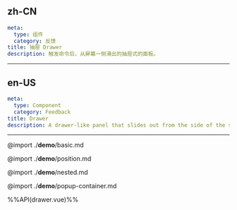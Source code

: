 ## zh-CN
```yaml
meta:
  type: 组件
  category: 反馈
title: 抽屉 Drawer
description: 触发命令后，从屏幕一侧滑出的抽屉式的面板。
```
---
## en-US
```yaml
meta:
  type: Component
  category: Feedback
title: Drawer
description: A drawer-like panel that slides out from the side of the screen after the command is triggered.
```
---

@import ./__demo__/basic.md

@import ./__demo__/position.md

@import ./__demo__/nested.md

@import ./__demo__/popup-container.md

%%API(drawer.vue)%%
